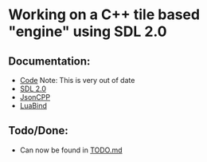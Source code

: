 # Working on a C++ tile based "engine" using SDL 2.0

## Documentation:
- [Code](http://twinklebear.github.com/LPCGame/) Note: This is very out of date
- [SDL 2.0](http://wiki.libsdl.org/moin.cgi/FrontPage)
- [JsonCPP](http://jsoncpp.sourceforge.net/)
- [LuaBind](http://www.rasterbar.com/products/luabind/docs.html)

## Todo/Done:
- Can now be found in [TODO.md](https://github.com/Twinklebear/LPCGame/blob/master/TODO.md)